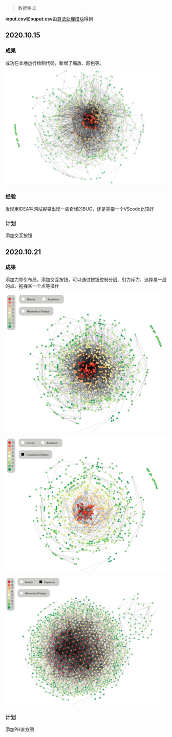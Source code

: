 > 数据格式

**input.csv**和**ouput.csv**由[算法处理模块](https://github.com/Edward-Elric233/GraphLayout)得到



## 2020.10.15

### 成果

成功在本地运行绘制代码，新增了缩放、颜色等。

![](.//graph.png)

### 经验

发现用IDEA写网站容易出现一些奇怪的BUG，还是需要一个VScode比较好

### 计划

添加交互按钮

## 2020.10.21

### 成果

添加力导引布局，添加交互按钮，可以通过按钮控制分层、引力斥力、选择某一层的点、拖拽某一个点等操作

![graph1](./graph1.png)



![graph2](./graph2.png)



![graph4](./graph4.png)

### 计划

添加PH直方图
